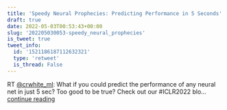 ```yaml
---
title: 'Speedy Neural Prophecies: Predicting Performance in 5 Seconds'
draft: true
date: 2022-05-03T00:53:43+00:00
slug: '202205030053-speedy_neural_prophecies'
is_tweet: true
tweet_info:
  id: '1521186187112632321'
  type: 'retweet'
  is_thread: False
---
```




RT [@crwhite_ml](https://x.com/crwhite_ml): What if you could predict the performance of any neural net in just 5 sec? Too good to be true?
Check out our #ICLR2022 blo… [continue reading](https://x.com/sytelus/status/1521186187112632321)
